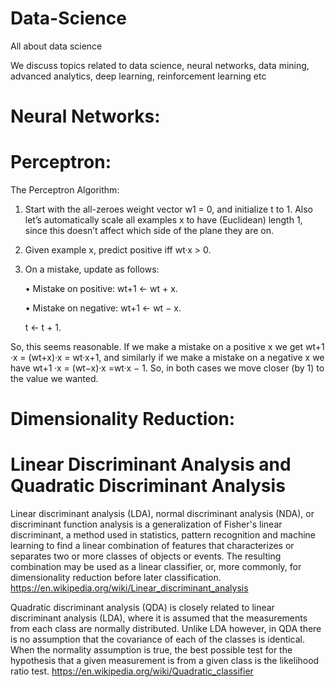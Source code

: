 # Data-Science
All about data science

We discuss topics related to data science, neural networks, data mining, advanced analytics, deep learning, reinforcement learning etc

# Neural Networks:

# Perceptron:
The Perceptron Algorithm:

1. Start with the all-zeroes weight vector w1 = 0, and initialize t to 1. Also let’s automatically scale all examples x to have (Euclidean) length 1, since this doesn’t affect which side of the plane they are on.
2. Given example x, predict positive iff wt·x > 0.
3. On a mistake, update as follows:

    • Mistake on positive: wt+1 ← wt + x.
    
    • Mistake on negative: wt+1 ← wt − x.
    
    t ← t + 1.
    
So, this seems reasonable. If we make a mistake on a positive x we get wt+1 ·x = (wt+x)·x = wt·x+1, and similarly if we make a mistake on a negative x we have wt+1 ·x = (wt−x)·x =wt·x − 1. So, in both cases we move closer (by 1) to the value we wanted.

# Dimensionality Reduction:

# Linear Discriminant Analysis and Quadratic Discriminant Analysis

Linear discriminant analysis (LDA), normal discriminant analysis (NDA), or discriminant function analysis is a generalization of Fisher's linear discriminant, a method used in statistics, pattern recognition and machine learning to find a linear combination of features that characterizes or separates two or more classes of objects or events. The resulting combination may be used as a linear classifier, or, more commonly, for dimensionality reduction before later classification.
https://en.wikipedia.org/wiki/Linear_discriminant_analysis

Quadratic discriminant analysis (QDA) is closely related to linear discriminant analysis (LDA), where it is assumed that the measurements from each class are normally distributed. Unlike LDA however, in QDA there is no assumption that the covariance of each of the classes is identical. When the normality assumption is true, the best possible test for the hypothesis that a given measurement is from a given class is the likelihood ratio test. 
https://en.wikipedia.org/wiki/Quadratic_classifier
